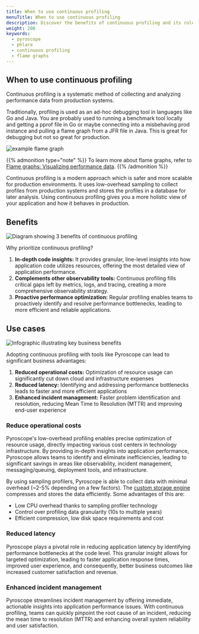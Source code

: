```yaml
---
title: When to use continuous profiling
menuTitle: When to use continuous profiling
description: Discover the benefits of continuous profiling and its role in modern application performance analysis.
weight: 200
keywords:
  - pyroscope
  - phlare
  - continuous profiling
  - flame graphs
---
```


## When to use continuous profiling

Continuous profiling is a systematic method of collecting and analyzing performance data from production systems.

Traditionally, profiling is used as an ad-hoc debugging tool in languages like Go and Java.
You are probably used to running a benchmark tool locally and getting a pprof file in Go or maybe connecting into a misbehaving prod instance and pulling a flame graph from a JFR file in Java.
This is great for debugging but not so great for production.

![example flame graph](https://grafana.com/static/img/pyroscope/pyroscope-ui-single-2023-11-30.png)

{{% admonition type="note" %}}
To learn more about flame graphs, refer to [Flame graphs: Visualizing performance data](../../view-and-analyze-profile-data/flamegraphs/).
{{% /admonition %}}

Continuous profiling is a modern approach which is safer and more scalable for production environments.
It uses low-overhead sampling to collect profiles from production systems and stores the profiles in a database for later analysis.
Using continuous profiling gives you a more holistic view of your application and how it behaves in production.

## Benefits

![Diagram showing 3 benefits of continuous profiling](https://grafana.com/static/img/pyroscope/profiling-use-cases-diagram.png)

Why prioritize continuous profiling?

1. **In-depth code insights:** It provides granular, line-level insights into how application code utilizes resources, offering the most detailed view of application performance.
2. **Complements other observability tools:** Continuous profiling fills critical gaps left by metrics, logs, and tracing, creating a more comprehensive observability strategy.
3. **Proactive performance optimization:** Regular profiling enables teams to proactively identify and resolve performance bottlenecks, leading to more efficient and reliable applications.

## Use cases

![Infographic illustrating key business benefits](https://grafana.com/static/img/pyroscope/cost-cutting-diagram.png)

Adopting continuous profiling with tools like Pyroscope can lead to significant business advantages:

1. **Reduced operational costs:** Optimization of resource usage can significantly cut down cloud and infrastructure expenses
2. **Reduced latency:** Identifying and addressing performance bottlenecks leads to faster and more efficient applications
3. **Enhanced incident management:** Faster problem identification and resolution, reducing Mean Time to Resolution (MTTR) and improving end-user experience

### Reduce operational costs

Pyroscope's low-overhead profiling enables precise optimization of resource usage, directly impacting various cost centers in technology infrastructure.
By providing in-depth insights into application performance, Pyroscope allows teams to identify and eliminate inefficiencies, leading to significant savings in areas like observability, incident management, messaging/queuing, deployment tools, and infrastructure.

By using sampling profilers, Pyroscope is able to collect data with minimal overhead (~2-5% depending on a few factors).
The [custom storage engine](../../reference-pyroscope-architecture/about-grafana-pyroscope-architecture/) compresses and stores the data efficiently.
Some advantages of this are:

- Low CPU overhead thanks to sampling profiler technology
- Control over profiling data granularity (10s to multiple years)
- Efficient compression, low disk space requirements and cost

### Reduced latency

Pyroscope plays a pivotal role in reducing application latency by identifying performance bottlenecks at the code level.
This granular insight allows for targeted optimization, leading to faster application response times, improved user experience, and consequently, better business outcomes like increased customer satisfaction and revenue.

### Enhanced incident management

Pyroscope streamlines incident management by offering immediate, actionable insights into application performance issues.
With continuous profiling, teams can quickly pinpoint the root cause of an incident, reducing the mean time to resolution (MTTR) and enhancing overall system reliability and user satisfaction.
